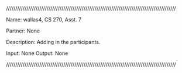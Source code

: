 ////////////////////////////////////////////////////////////////////////////////////////////

Name: wallas4, CS 270, Asst. 7

Partner: None

Description: Adding in the participants.

Input: None 
Output: None

////////////////////////////////////////////////////////////////////////////////////////////
